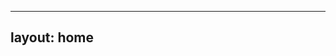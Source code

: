 ---
layout: home
------------
<script setup>
import { useData } from 'vitepress'

console.log("site", useData().site)

</script>

<VPBHome />
